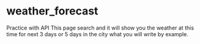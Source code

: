 # weather_forecast
Practice with API
This page search and it will show you the  weather at this time for next  3 days or 5 days in the city what you will write by example.
